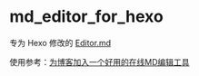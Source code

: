 # md_editor_for_hexo

专为 Hexo 修改的 [Editor.md](https://pandao.github.io/editor.md/)

使用参考：[为博客加入一个好用的在线MD编辑工具](http://www.debuggerx.com/2020/11/08/an-awesome-markdown-editor-for-hexo/)
